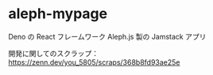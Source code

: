 # aleph-mypage
Deno の React フレームワーク Aleph.js 製の Jamstack アプリ

開発に関してのスクラップ：https://zenn.dev/you_5805/scraps/368b8fd93ae25e
